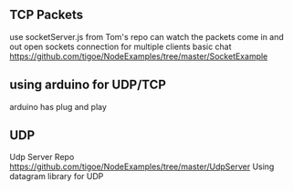 ## TCP Packets

use socketServer.js from Tom's repo
can watch the packets come in and out
open sockets connection for multiple clients
basic chat
https://github.com/tigoe/NodeExamples/tree/master/SocketExample

## using arduino for UDP/TCP
arduino has plug and play

## UDP
Udp Server Repo
https://github.com/tigoe/NodeExamples/tree/master/UdpServer
Using datagram library for UDP
